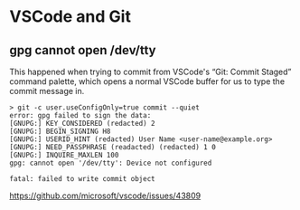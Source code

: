 # VSCode and Git

## gpg cannot open /dev/tty

This happened when trying to commit from VSCode's “Git: Commit Staged” command palette, which opens a normal VSCode buffer for us to type the commit message in.

```{code} shell
> git -c user.useConfigOnly=true commit --quiet
error: gpg failed to sign the data:
[GNUPG:] KEY_CONSIDERED (redacted) 2
[GNUPG:] BEGIN_SIGNING H8
[GNUPG:] USERID_HINT (redacted) User Name <user-name@example.org>
[GNUPG:] NEED_PASSPHRASE (readacted) (redacted) 1 0
[GNUPG:] INQUIRE_MAXLEN 100
gpg: cannot open '/dev/tty': Device not configured

fatal: failed to write commit object
```

https://github.com/microsoft/vscode/issues/43809
